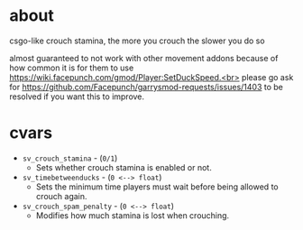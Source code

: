 # about
csgo-like crouch stamina, the more you crouch the slower you do so<br>

almost guaranteed to not work with other movement addons because of how common it is for them to use https://wiki.facepunch.com/gmod/Player:SetDuckSpeed.<br>
please go ask for https://github.com/Facepunch/garrysmod-requests/issues/1403 to be resolved if you want this to improve.

# cvars
* ``sv_crouch_stamina`` - (``0/1``)
  * Sets whether crouch stamina is enabled or not.
* ``sv_timebetweenducks`` - (``0 <--> float``)
  * Sets the minimum time players must wait before being allowed to crouch again.
* ``sv_crouch_spam_penalty`` - (``0 <--> float``)
  * Modifies how much stamina is lost when crouching.